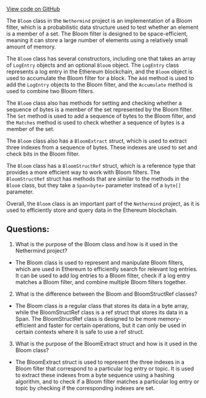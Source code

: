 [View code on GitHub](https://github.com/NethermindEth/nethermind/src/Nethermind/Nethermind.Core/Bloom.cs)

The `Bloom` class in the `Nethermind` project is an implementation of a Bloom filter, which is a probabilistic data structure used to test whether an element is a member of a set. The Bloom filter is designed to be space-efficient, meaning it can store a large number of elements using a relatively small amount of memory. 

The `Bloom` class has several constructors, including one that takes an array of `LogEntry` objects and an optional `Bloom` object. The `LogEntry` class represents a log entry in the Ethereum blockchain, and the `Bloom` object is used to accumulate the Bloom filter for a block. The `Add` method is used to add the `LogEntry` objects to the Bloom filter, and the `Accumulate` method is used to combine two Bloom filters. 

The `Bloom` class also has methods for setting and checking whether a sequence of bytes is a member of the set represented by the Bloom filter. The `Set` method is used to add a sequence of bytes to the Bloom filter, and the `Matches` method is used to check whether a sequence of bytes is a member of the set. 

The `Bloom` class also has a `BloomExtract` struct, which is used to extract three indexes from a sequence of bytes. These indexes are used to set and check bits in the Bloom filter. 

The `Bloom` class has a `BloomStructRef` struct, which is a reference type that provides a more efficient way to work with Bloom filters. The `BloomStructRef` struct has methods that are similar to the methods in the `Bloom` class, but they take a `Span<byte>` parameter instead of a `byte[]` parameter. 

Overall, the `Bloom` class is an important part of the `Nethermind` project, as it is used to efficiently store and query data in the Ethereum blockchain.
## Questions: 
 1. What is the purpose of the Bloom class and how is it used in the Nethermind project?
- The Bloom class is used to represent and manipulate Bloom filters, which are used in Ethereum to efficiently search for relevant log entries. It can be used to add log entries to a Bloom filter, check if a log entry matches a Bloom filter, and combine multiple Bloom filters together.

2. What is the difference between the Bloom and BloomStructRef classes?
- The Bloom class is a regular class that stores its data in a byte array, while the BloomStructRef class is a ref struct that stores its data in a Span<byte>. The BloomStructRef class is designed to be more memory-efficient and faster for certain operations, but it can only be used in certain contexts where it is safe to use a ref struct.

3. What is the purpose of the BloomExtract struct and how is it used in the Bloom class?
- The BloomExtract struct is used to represent the three indexes in a Bloom filter that correspond to a particular log entry or topic. It is used to extract these indexes from a byte sequence using a hashing algorithm, and to check if a Bloom filter matches a particular log entry or topic by checking if the corresponding indexes are set.